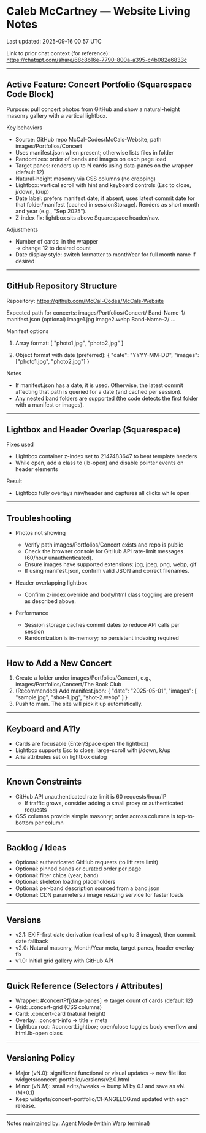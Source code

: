 # Caleb McCartney — Website Living Notes

Last updated: 2025-09-16 00:57 UTC

Link to prior chat context (for reference):
https://chatgpt.com/share/68c8b16e-7790-800a-a395-c4b082e6833c

---

## Active Feature: Concert Portfolio (Squarespace Code Block)

Purpose: pull concert photos from GitHub and show a natural-height masonry gallery with a vertical lightbox.

Key behaviors
- Source: GitHub repo McCal-Codes/McCals-Website, path images/Portfolios/Concert
- Uses manifest.json when present; otherwise lists files in folder
- Randomizes: order of bands and images on each page load
- Target panes: renders up to N cards using data-panes on the wrapper (default 12)
- Natural-height masonry via CSS columns (no cropping)
- Lightbox: vertical scroll with hint and keyboard controls (Esc to close, j/down, k/up)
- Date label: prefers manifest.date; if absent, uses latest commit date for that folder/manifest (cached in sessionStorage). Renders as short month and year (e.g., "Sep 2025").
- Z-index fix: lightbox sits above Squarespace header/nav.

Adjustments
- Number of cards: in the wrapper <div id="concertPf" data-panes="12"> → change 12 to desired count
- Date display style: switch formatter to monthYear for full month name if desired

---

## GitHub Repository Structure

Repository: https://github.com/McCal-Codes/McCals-Website

Expected path for concerts:
images/Portfolios/Concert/
  Band-Name-1/
    manifest.json (optional)
    image1.jpg
    image2.webp
  Band-Name-2/
    ...

Manifest options
1) Array format:
[
  "photo1.jpg",
  "photo2.jpg"
]

2) Object format with date (preferred):
{
  "date": "YYYY-MM-DD",
  "images": ["photo1.jpg", "photo2.jpg"]
}

Notes
- If manifest.json has a date, it is used. Otherwise, the latest commit affecting that path is queried for a date (and cached per session).
- Any nested band folders are supported (the code detects the first folder with a manifest or images).

---

## Lightbox and Header Overlap (Squarespace)

Fixes used
- Lightbox container z-index set to 2147483647 to beat template headers
- While open, add a class to <html> (lb-open) and disable pointer events on header elements

Result
- Lightbox fully overlays nav/header and captures all clicks while open

---

## Troubleshooting

- Photos not showing
  - Verify path images/Portfolios/Concert exists and repo is public
  - Check the browser console for GitHub API rate-limit messages (60/hour unauthenticated).
  - Ensure images have supported extensions: jpg, jpeg, png, webp, gif
  - If using manifest.json, confirm valid JSON and correct filenames.

- Header overlapping lightbox
  - Confirm z-index override and body/html class toggling are present as described above.

- Performance
  - Session storage caches commit dates to reduce API calls per session
  - Randomization is in-memory; no persistent indexing required

---

## How to Add a New Concert

1) Create a folder under images/Portfolios/Concert, e.g., images/Portfolios/Concert/The Book Club
2) (Recommended) Add manifest.json:
{
  "date": "2025-05-01",
  "images": [
    "sample.jpg",
    "shot-1.jpg",
    "shot-2.webp"
  ]
}
3) Push to main. The site will pick it up automatically.

---

## Keyboard and A11y
- Cards are focusable (Enter/Space open the lightbox)
- Lightbox supports Esc to close; large-scroll with j/down, k/up
- Aria attributes set on lightbox dialog

---

## Known Constraints
- GitHub API unauthenticated rate limit is 60 requests/hour/IP
  - If traffic grows, consider adding a small proxy or authenticated requests
- CSS columns provide simple masonry; order across columns is top-to-bottom per column

---

## Backlog / Ideas
- Optional: authenticated GitHub requests (to lift rate limit)
- Optional: pinned bands or curated order per page
- Optional: filter chips (year, band)
- Optional: skeleton loading placeholders
- Optional: per-band description sourced from a band.json
- Optional: CDN parameters / image resizing service for faster loads

---

## Versions
- v2.1: EXIF-first date derivation (earliest of up to 3 images), then commit date fallback
- v2.0: Natural masonry, Month/Year meta, target panes, header overlay fix
- v1.0: Initial grid gallery with GitHub API

---

## Quick Reference (Selectors / Attributes)
- Wrapper: #concertPf[data-panes] → target count of cards (default 12)
- Grid: .concert-grid (CSS columns)
- Card: .concert-card (natural height)
- Overlay: .concert-info → title + meta
- Lightbox root: #concertLightbox; open/close toggles body overflow and html.lb-open class

---

## Versioning Policy
- Major (vN.0): significant functional or visual updates → new file like widgets/concert-portfolio/versions/v2.0.html
- Minor (vN.M): small edits/tweaks → bump M by 0.1 and save as vN.(M+0.1)
- Keep widgets/concert-portfolio/CHANGELOG.md updated with each release.

---

Notes maintained by: Agent Mode (within Warp terminal)
